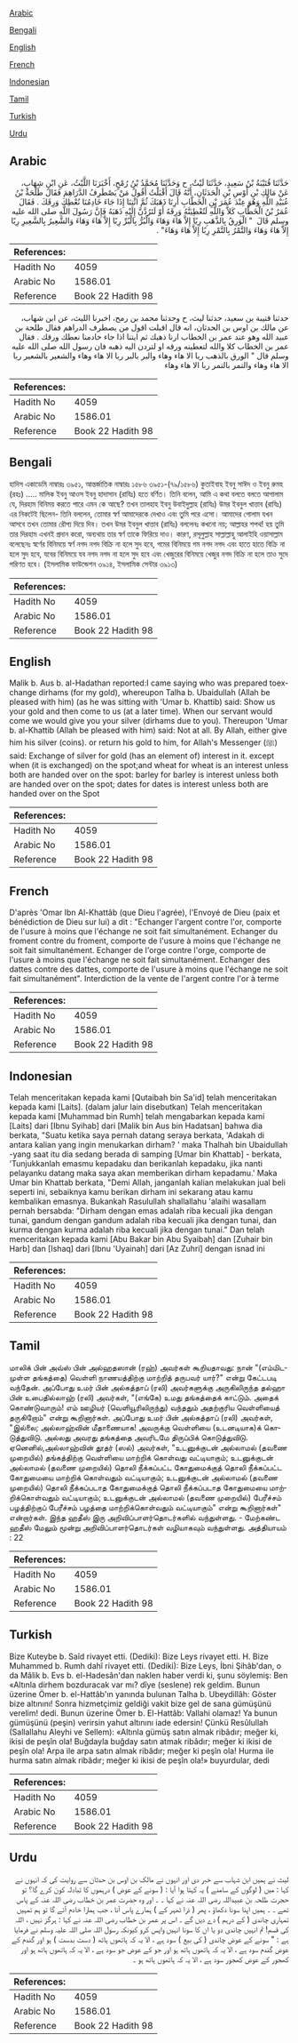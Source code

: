 [Arabic](#arabic)

[Bengali](#bengali)

[English](#english)

[French](#french)

[Indonesian](#indonesian)

[Tamil](#tamil)

[Turkish](#turkish)

[Urdu](#urdu)

## Arabic


<div dir="rtl" lang="ar" style={{fontSize:'larger',backgroundColor:'#f8f9fa',padding:20}}>
حَدَّثَنَا قُتَيْبَةُ بْنُ سَعِيدٍ، حَدَّثَنَا لَيْثٌ، ح وَحَدَّثَنَا مُحَمَّدُ بْنُ رُمْحٍ، أَخْبَرَنَا اللَّيْثُ، عَنِ ابْنِ شِهَابٍ، عَنْ مَالِكِ بْنِ أَوْسِ بْنِ الْحَدَثَانِ، أَنَّهُ قَالَ أَقْبَلْتُ أَقُولُ مَنْ يَصْطَرِفُ الدَّرَاهِمَ فَقَالَ طَلْحَةُ بْنُ عُبَيْدِ اللَّهِ وَهُوَ عِنْدَ عُمَرَ بْنِ الْخَطَّابِ أَرِنَا ذَهَبَكَ ثُمَّ ائْتِنَا إِذَا جَاءَ خَادِمُنَا نُعْطِكَ وَرِقَكَ ‏.‏ فَقَالَ عُمَرُ بْنُ الْخَطَّابِ كَلاَّ وَاللَّهِ لَتُعْطِيَنَّهُ وَرِقَهُ أَوْ لَتَرُدَّنَّ إِلَيْهِ ذَهَبَهُ فَإِنَّ رَسُولَ اللَّهِ صلى الله عليه وسلم قَالَ ‏ "‏ الْوَرِقُ بِالذَّهَبِ رِبًا إِلاَّ هَاءَ وَهَاءَ وَالْبُرُّ بِالْبُرِّ رِبًا إِلاَّ هَاءَ وَهَاءَ وَالشَّعِيرُ بِالشَّعِيرِ رِبًا إِلاَّ هَاءَ وَهَاءَ وَالتَّمْرُ بِالتَّمْرِ رِبًا إِلاَّ هَاءَ وَهَاءَ‏"‏ ‏.‏
</div>
<div style={{backgroundColor:'#f8f9fa',padding:20, marginBottom: 10}}><table> <thead> <tr> <th>References:</th> <th></th> </tr> </thead> <tbody><tr><td>Hadith No</td><td>4059</td></tr><tr><td>Arabic No</td><td>1586.01</td></tr><tr><td>Reference</td><td>Book 22 Hadith 98</td></tr></tbody></table></div>


<div dir="rtl" lang="ar" style={{fontSize:'larger',backgroundColor:'#f8f9fa',padding:20}}>
حدثنا قتيبة بن سعيد، حدثنا ليث، ح وحدثنا محمد بن رمح، اخبرنا الليث، عن ابن شهاب، عن مالك بن اوس بن الحدثان، انه قال اقبلت اقول من يصطرف الدراهم فقال طلحة بن عبيد الله وهو عند عمر بن الخطاب ارنا ذهبك ثم ايتنا اذا جاء خادمنا نعطك ورقك . فقال عمر بن الخطاب كلا والله لتعطينه ورقه او لتردن اليه ذهبه فان رسول الله صلى الله عليه وسلم قال " الورق بالذهب ربا الا هاء وهاء والبر بالبر ربا الا هاء وهاء والشعير بالشعير ربا الا هاء وهاء والتمر بالتمر ربا الا هاء وهاء
</div>
<div style={{backgroundColor:'#f8f9fa',padding:20, marginBottom: 10}}><table> <thead> <tr> <th>References:</th> <th></th> </tr> </thead> <tbody><tr><td>Hadith No</td><td>4059</td></tr><tr><td>Arabic No</td><td>1586.01</td></tr><tr><td>Reference</td><td>Book 22 Hadith 98</td></tr></tbody></table></div>

## Bengali


<div dir="ltr" lang="bn" style={{fontSize:'larger',backgroundColor:'#f8f9fa',padding:20}}>
হাদিস একাডেমি নাম্বারঃ ৩৯৫১, আন্তর্জাতিক নাম্বারঃ ১৫৮৬ ৩৯৫১-(৭৯/১৫৮৬) কুতাইবাহ ইবনু সাঈদ ও ইবনু রুমহ (রহঃ) ..... মালিক ইবনু আওস ইবনু হাদাসান (রাযিঃ) হতে বর্ণিত। তিনি বলেন, আমি এ কথা বলতে বলতে আগালাম যে, দিরহাম বিনিময় করতে পারে এমন কে আছে? তখন তালহাহ ইবনু উবাইদুল্লাহ (রাযিঃ) উমর ইবনুল খাত্তাব (রাযিঃ) এর নিকটেই ছিলেন- তিনি বললেন, তোমার স্বর্ণ আমাদেরকে দেখাও এবং তুমি পরে এসো। আমাদের গোলাম যখন আসবে তখন তোমার রৌপ্য দিয়ে দিব। তখন উমর ইবনুল খাত্তাব (রাযিঃ) বললেনঃ কখনো নয়; আল্লাহর শপথ! হয় তুমি তার দিরহাম এখনই প্রদান করো, অন্যথায় তার স্বর্ণ তাকে ফিরিয়ে দাও। কারণ, রসূলুল্লাহ সাল্লাল্লাহু আলাইহি ওয়াসাল্লাম বলেছেনঃ স্বর্ণের বিনিময়ে স্বর্ণ নগদ নগদ বিক্রি না হলে সুদ হবে, গমের বিনিময়ে গম নগদ নগদ এবং হাতে হাতে বিক্রি না হলে সুদ হবে, যবের বিনিময়ে যব নগদ নগদ না হলে সুদ হবে এবং খেজুরের বিনিময়ে খেজুর নগদ বিক্রি না হলে তাও সুদে পরিণত হবে। (ইসলামিক ফাউন্ডেশন ৩৯১৪, ইসলামিক সেন্টার ৩৯১৩)
</div>
<div style={{backgroundColor:'#f8f9fa',padding:20, marginBottom: 10}}><table> <thead> <tr> <th>References:</th> <th></th> </tr> </thead> <tbody><tr><td>Hadith No</td><td>4059</td></tr><tr><td>Arabic No</td><td>1586.01</td></tr><tr><td>Reference</td><td>Book 22 Hadith 98</td></tr></tbody></table></div>

## English


<div dir="ltr" lang="en" style={{fontSize:'larger',backgroundColor:'#f8f9fa',padding:20}}>
Malik b. Aus b. al-Hadathan reported:I came saying who was prepared toexchange dirhams (for my gold), whereupon Talha b. Ubaidullah (Allah be pleased with him) (as he was sitting with 'Umar b. Khattib) said: Show us your gold and then come to us (at a later time). When our servant would come we would give you your silver (dirhams due to you). Thereupon 'Umar b. al-Khattib (Allah be pleased with him) said: Not at all. By Allah, either give him his silver (coins). or return his gold to him, for Allah's Messenger (ﷺ) said: Exchange of silver for gold (has an element of) interest in it. except when (it is exchanged) on the spot;and wheat for wheat is an interest unless both are handed over on the spot: barley for barley is interest unless both are handed over on the spot; dates for dates is interest unless both are handed over on the Spot
</div>
<div style={{backgroundColor:'#f8f9fa',padding:20, marginBottom: 10}}><table> <thead> <tr> <th>References:</th> <th></th> </tr> </thead> <tbody><tr><td>Hadith No</td><td>4059</td></tr><tr><td>Arabic No</td><td>1586.01</td></tr><tr><td>Reference</td><td>Book 22 Hadith 98</td></tr></tbody></table></div>

## French


<div dir="ltr" lang="fr" style={{fontSize:'larger',backgroundColor:'#f8f9fa',padding:20}}>
D'après 'Omar Ibn Al-Khattâb (que Dieu l'agrée), l'Envoyé de Dieu (paix et bénédiction de Dieu sur lui) a dit : "Echanger l'argent contre l'or, comporte de l'usure à moins que l'échange ne soit fait simultanément. Echanger du froment contre du froment, comporte de l'usure à moins que l'échange ne soit fait simultanément. Echanger de l'orge contre l'orge, comporte de l'usure à moins que l'échange ne soit fait simultanément. Echanger des dattes contre des dattes, comporte de l'usure à moins que l'échange ne soit fait simultanément". Interdiction de la vente de l'argent contre l'or à terme
</div>
<div style={{backgroundColor:'#f8f9fa',padding:20, marginBottom: 10}}><table> <thead> <tr> <th>References:</th> <th></th> </tr> </thead> <tbody><tr><td>Hadith No</td><td>4059</td></tr><tr><td>Arabic No</td><td>1586.01</td></tr><tr><td>Reference</td><td>Book 22 Hadith 98</td></tr></tbody></table></div>

## Indonesian


<div dir="ltr" lang="id" style={{fontSize:'larger',backgroundColor:'#f8f9fa',padding:20}}>
Telah menceritakan kepada kami [Qutaibah bin Sa'id] telah menceritakan kepada kami [Laits]. (dalam jalur lain disebutkan) Telah menceritakan kepada kami [Muhammad bin Rumh] telah mengabarkan kepada kami [Laits] dari [Ibnu Syihab] dari [Malik bin Aus bin Hadatsan] bahwa dia berkata, "Suatu ketika saya pernah datang seraya berkata, 'Adakah di antara kalian yang ingin menukarkan dirham? ' maka Thalhah bin Ubaidullah -yang saat itu dia sedang berada di samping [Umar bin Khattab] - berkata, 'Tunjukkanlah emasmu kepadaku dan berikanlah kepadaku, jika nanti pelayanku datang maka saya akan memberikan dirham kepadamu.' Maka Umar bin Khattab berkata, "Demi Allah, janganlah kalian melakukan jual beli seperti ini, sebaiknya kamu berikan dirham ini sekarang atau kamu kembalikan emasnya. Bukankah Rasulullah shallallahu 'alaihi wasallam pernah bersabda: "Dirham dengan emas adalah riba kecuali jika dengan tunai, gandum dengan gandum adalah riba kecuali jika dengan tunai, dan kurma dengan kurma adalah riba kecuali jika dengan tunai." Dan telah menceritakan kepada kami [Abu Bakar bin Abu Syaibah] dan [Zuhair bin Harb] dan [Ishaq] dari [Ibnu 'Uyainah] dari [Az Zuhri] dengan isnad ini
</div>
<div style={{backgroundColor:'#f8f9fa',padding:20, marginBottom: 10}}><table> <thead> <tr> <th>References:</th> <th></th> </tr> </thead> <tbody><tr><td>Hadith No</td><td>4059</td></tr><tr><td>Arabic No</td><td>1586.01</td></tr><tr><td>Reference</td><td>Book 22 Hadith 98</td></tr></tbody></table></div>

## Tamil


<div dir="ltr" lang="ta" style={{fontSize:'larger',backgroundColor:'#f8f9fa',padding:20}}>
மாலிக் பின் அவ்ஸ் பின் அல்ஹதஸான் (ரஹ்) அவர்கள் கூறியதாவது: நான் "(எம்மிடமுள்ள தங்கத்தை) வெள்ளி நாணயத்திற்கு மாற்றித் தருபவர் யார்?" என்று கேட்டபடி வந்தேன். அப்போது உமர் பின் அல்கத்தாப் (ரலி) அவர்களுக்கு அருகிலிருந்த தல்ஹா பின் உபைதில்லாஹ் (ரலி) அவர்கள், "(எங்கே) உமது தங்கத்தைக் காட்டும். அதைக் கொண்டுவாரும்! எம் ஊழியர் (வெளியூரிலிருந்து) வந்ததும் அதற்குரிய வெள்ளியைத் தருகிறோம்" என்று கூறினார்கள். அப்போது உமர் பின் அல்கத்தாப் (ரலி) அவர்கள், "இல்லை; அல்லாஹ்வின் மீதாணையாக! அவருக்கு வெள்ளியை (உடனடியாக)க் கொடுத்துவிடு. அல்லது அவரது தங்கத்தை அவரிடமே திருப்பிக் கொடுத்துவிடு. ஏனெனில்,அல்லாஹ்வின் தூதர் (ஸல்) அவர்கள், "உடனுக்குடன் அல்லாமல் (தவணை முறையில்) தங்கத்திற்கு வெள்ளியை மாற்றிக் கொள்வது வட்டியாகும்; உடனுக்குடன் அல்லாமல் (தவணை முறையில்) தொலி நீக்கப்பட்ட கோதுமைக்குத் தொலி நீக்கப்பட்ட கோதுமையை மாற்றிக் கொள்வதும் வட்டியாகும்; உடனுக்குடன் அல்லாமல் (தவணை முறையில்) தொலி நீக்கப்படாத கோதுமைக்குத் தொலி நீக்கப்படாத கோதுமையை மாற்றிக்கொள்வதும் வட்டியாகும்; உடனுக்குடன் அல்லாமல் (தவணை முறையில்) பேரீச்சம் பழத்திற்குப் பேரீச்சம் பழத்தை மாற்றிக்கொள்வதும் வட்டியாகும்" என்று கூறினார்கள்" என்றார்கள். இந்த ஹதீஸ் இரு அறிவிப்பாளர்தொடர்களில் வந்துள்ளது. - மேற்கண்ட ஹதீஸ் மேலும் மூன்று அறிவிப்பாளர்தொடர்கள் வழியாகவும் வந்துள்ளது. அத்தியாயம் : 22
</div>
<div style={{backgroundColor:'#f8f9fa',padding:20, marginBottom: 10}}><table> <thead> <tr> <th>References:</th> <th></th> </tr> </thead> <tbody><tr><td>Hadith No</td><td>4059</td></tr><tr><td>Arabic No</td><td>1586.01</td></tr><tr><td>Reference</td><td>Book 22 Hadith 98</td></tr></tbody></table></div>

## Turkish


<div dir="ltr" lang="tr" style={{fontSize:'larger',backgroundColor:'#f8f9fa',padding:20}}>
Bize Kuteybe b. Saîd rivayet etti. (Dediki): Bize Leys rivayet etti. H. Bize Muhammed b. Rumh dahî rivayet etti. (Dediki): Bize Leys, İbni Şihâb'dan, o da Mâlik b. Evs b. el-Hadesân'dan naklen haber verdi ki, şunu söylemiş: Ben «Altınla dirhem bozduracak var mı? dîye (seslene) rek geldim. Bunun üzerine Ömer b. el-Hattâb'ın yanında bulunan Talha b. Ubeydillâh: Göster bize altınını! Sonra hizmetçimiz geldiği vakit bize gel de sana gümüşünü verelim! dedi. Bunun üzerine Ömer b. El-Hattâb: Vallahi olamaz! Ya bunun gümüşünü (peşin) verirsin yahut altınını iade edersin! Çünkü Resûlullah (Sallallahu Aleyhi ve Sellem): «Altınla gümüş satın almak ribâdır; meğer ki, ikisi de peşîn ola! Buğdayla buğday satın atmak ribâdır; meğer ki ikisi de peşîn ola! Arpa ile arpa satın almak ribâdır; meğer ki peşîn ola! Hurma ile hurma satın almak ribâdır; meğer ki ikisi de peşîn ola!» buyurdular, dedi
</div>
<div style={{backgroundColor:'#f8f9fa',padding:20, marginBottom: 10}}><table> <thead> <tr> <th>References:</th> <th></th> </tr> </thead> <tbody><tr><td>Hadith No</td><td>4059</td></tr><tr><td>Arabic No</td><td>1586.01</td></tr><tr><td>Reference</td><td>Book 22 Hadith 98</td></tr></tbody></table></div>

## Urdu


<div dir="rtl" lang="ur" style={{fontSize:'larger',backgroundColor:'#f8f9fa',padding:20}}>
لیث نے ہمیں ابن شہاب سے خبر دی اور انہوں نے مالک بن اوس بن حدثان سے روایت کی کہ انہوں نے کہا : میں ( لوگوں کے سامنے ) یہ کہتا ہوا آیا : ( سونے کے عوض ) درہموں کا تبادلہ کون کرے گا؟ تو حجرت طلحہ بن عبیداللہ رضی اللہ عنہ نے کہا ۔ ۔ اور وہ حضرت عمر بن خطاب رضی اللہ عنہ کے پاس تھے ۔ ۔ ہمیں اپنا سونا دکھاؤ ، پھر ( ذرا ٹھہر کے ) ہمارے پاس آنا ، جب ہمارا خادم آئے گا تو ہم تمہیں تمہاری چاندی ( کے درہم ) دے دیں گے ۔ اس پر عمر بن خطاب رضی اللہ عنہ نے کہا : ہرگز نہیں ، اللہ کی قسم! تم انہیں چاندی دو یا ان کا سونا انہیں واپس کرو کیونکہ رسول اللہ صلی اللہ علیہ وسلم نے فرمایا ہے : " سونے کے عوض چاندی ( کی بیع ) سود ہے ، الا یہ کہ ہاتھوں ہاتھ ( دست بدست ) ہو اور گندم کے عوض گندم سود ہے ، الا یہ کہ ہاتھوں ہاتھ ہو اور جو کے عوض جو سود ہے ، الا یہ کہ ہاتھوں ہاتھ ہو اور کھجور کے عوض کھجور سود ہے ، الا یہ کہ ہاتھوں ہاتھ ہو ۔
</div>
<div style={{backgroundColor:'#f8f9fa',padding:20, marginBottom: 10}}><table> <thead> <tr> <th>References:</th> <th></th> </tr> </thead> <tbody><tr><td>Hadith No</td><td>4059</td></tr><tr><td>Arabic No</td><td>1586.01</td></tr><tr><td>Reference</td><td>Book 22 Hadith 98</td></tr></tbody></table></div>